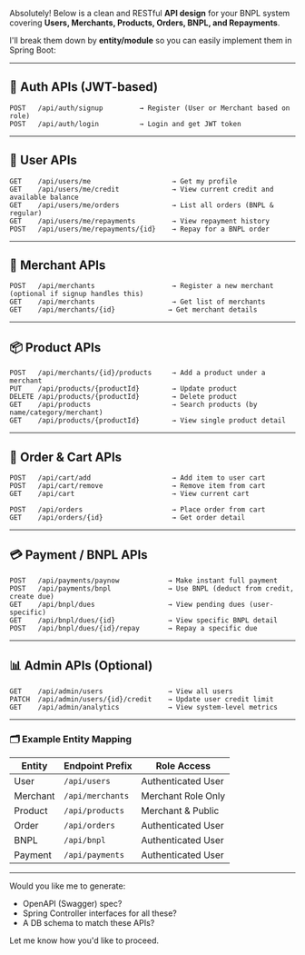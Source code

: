 Absolutely! Below is a clean and RESTful **API design** for your BNPL system covering **Users,
Merchants, Products, Orders, BNPL, and Repayments**.

I'll break them down by **entity/module** so you can easily implement them in Spring Boot:

---

## 🔐 **Auth APIs (JWT-based)**
```
POST   /api/auth/signup         → Register (User or Merchant based on role)
POST   /api/auth/login          → Login and get JWT token
```

---

## 👤 **User APIs**
```
GET    /api/users/me                    → Get my profile
GET    /api/users/me/credit             → View current credit and available balance
GET    /api/users/me/orders             → List all orders (BNPL & regular)
GET    /api/users/me/repayments         → View repayment history
POST   /api/users/me/repayments/{id}    → Repay for a BNPL order
```

---

## 🏪 **Merchant APIs**
```
POST   /api/merchants                   → Register a new merchant (optional if signup handles this)
GET    /api/merchants                   → Get list of merchants
GET    /api/merchants/{id}             → Get merchant details
```

---

## 📦 **Product APIs**
```
POST   /api/merchants/{id}/products     → Add a product under a merchant
PUT    /api/products/{productId}        → Update product
DELETE /api/products/{productId}        → Delete product
GET    /api/products                    → Search products (by name/category/merchant)
GET    /api/products/{productId}        → View single product detail
```

---

## 🛒 **Order & Cart APIs**
```
POST   /api/cart/add                    → Add item to user cart
POST   /api/cart/remove                 → Remove item from cart
GET    /api/cart                        → View current cart

POST   /api/orders                      → Place order from cart
GET    /api/orders/{id}                 → Get order detail
```

---

## 💳 **Payment / BNPL APIs**
```
POST   /api/payments/paynow            → Make instant full payment
POST   /api/payments/bnpl              → Use BNPL (deduct from credit, create due)
GET    /api/bnpl/dues                  → View pending dues (user-specific)
GET    /api/bnpl/dues/{id}             → View specific BNPL detail
POST   /api/bnpl/dues/{id}/repay       → Repay a specific due
```

---

## 📊 **Admin APIs (Optional)**
```
GET    /api/admin/users                → View all users
PATCH  /api/admin/users/{id}/credit    → Update user credit limit
GET    /api/admin/analytics            → View system-level metrics
```

---

### 🗂 Example Entity Mapping
| Entity    | Endpoint Prefix       | Role Access         |
|-----------|------------------------|----------------------|
| User      | `/api/users`           | Authenticated User   |
| Merchant  | `/api/merchants`       | Merchant Role Only   |
| Product   | `/api/products`        | Merchant & Public    |
| Order     | `/api/orders`          | Authenticated User   |
| BNPL      | `/api/bnpl`            | Authenticated User   |
| Payment   | `/api/payments`        | Authenticated User   |

---

Would you like me to generate:
- OpenAPI (Swagger) spec?
- Spring Controller interfaces for all these?
- A DB schema to match these APIs?

Let me know how you'd like to proceed.